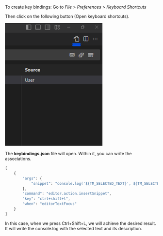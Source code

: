 To create key bindings: Go to _File_ > _Preferences_ > _Keyboard Shortcuts_

Then click on the following button (Open keyboard shortcuts).

![key-bindings-1.png](/assets/images/visual-studio-code/key-bindings-1.png)

The **keybindings.json** file will open. Within it, you can write the associations.


```javascript
[
	{
		"args": {
			"snippet": "console.log('${TM_SELECTED_TEXT}', ${TM_SELECTED_TEXT});"
		},
		"command": "editor.action.insertSnippet",
		"key": "ctrl+shift+l",
		"when": "editorTextFocus"
	}
]
```

In this case, when we press Ctrl+Shift+L, we will achieve the desired result. It will write the console.log with the selected text and its description.
